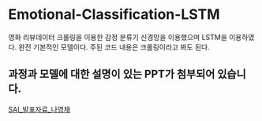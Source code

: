 # Emotional-Classification-LSTM
영화 리뷰데이터 크롤링을 이용한 감정 분류기 신경망을 이용했으며 LSTM을 이용하였다.
완전 기본적인 모델이다. 주된 코드 내용은 크롤링이라고 봐도 된다.

## 과정과 모델에 대한 설명이 있는 PPT가 첨부되어 있습니다.
[SAI_발표자료_나영채](project.pptx)
